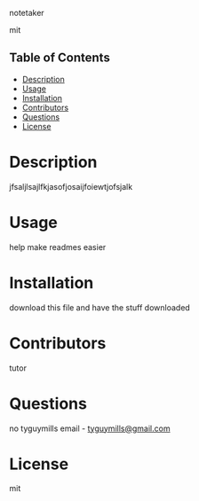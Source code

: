 
notetaker

mit
    
## Table of Contents
- [Description](#description)
- [Usage](#usage)
- [Installation](#installation)
- [Contributors](#contributors)
- [Questions](#question)
- [License](#license)
    
        
# Description
jfsaljlsajlfkjasofjosaijfoiewtjofsjalk
    
# Usage
help make readmes easier
    
# Installation
download this file and have the stuff downloaded
    
# Contributors
tutor
    
# Questions
no
tyguymills
email - tyguymills@gmail.com
    
# License
mit